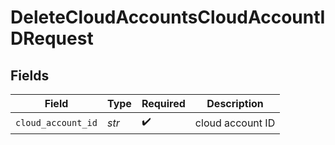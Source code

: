 # DeleteCloudAccountsCloudAccountIDRequest


## Fields

| Field              | Type               | Required           | Description        |
| ------------------ | ------------------ | ------------------ | ------------------ |
| `cloud_account_id` | *str*              | :heavy_check_mark: | cloud account ID   |
